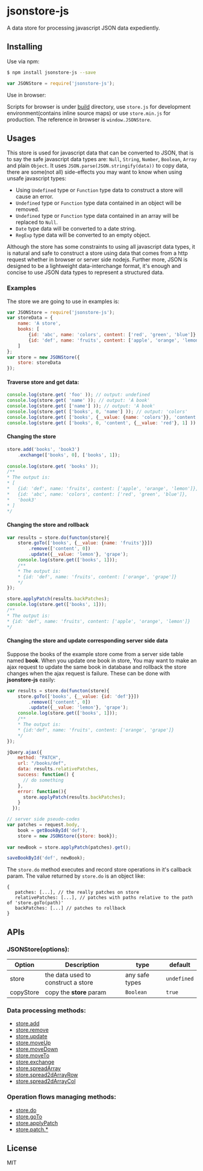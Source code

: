 # jsonstore-js
A data store for processing javascript JSON data expediently.

## Installing
Use via npm:
```bash
$ npm install jsonstore-js --save
```
```javascript
var JSONStore = require('jsonstore-js');
```
Use in browser:

Scripts for browser is under [build](https://github.com/Jimmy-YMJ/jsonstore-js/tree/master/build) directory, use `store.js` for development environment(contains inline source maps) or use `store.min.js` for production.
The reference in browser is `window.JSONStore`.

## Usages
This store is used for javascript data that can be converted to JSON, that is to say the safe javascript data types are: `Null`, `String`, `Number`, `Boolean`, `Array` and plain `Object`.
It uses `JSON.parse(JSON.stringify(data))` to copy data, there are some(not all) side-effects you may want to know when using unsafe javascript types:

- Using `Undefined` type or `Function` type data to construct a store will cause an error.
- `Undefined` type or `Function` type data contained in an object will be removed.
- `Undefined` type or `Function` type data contained in an array will be replaced to `Null`.
- `Date` type data will be converted to a date string.
- `RegExp` type data will be converted to an empty object.

Although the store has some constraints to using all javascript data types, it is natural and safe to construct a store using data that comes from a http request whether in browser or server side nodejs.
Further more, JSON is designed to be a lightweight data-interchange format, it's enough and concise to use JSON data types to represent a structured data.

### Examples
The store we are going to use in examples is:
```javascript
var JSONStore = require('jsonstore-js');
var storeData = {
    name: 'A store',
    books: [
        {id: 'abc', name: 'colors', content: ['red', 'green', 'blue']},
        {id: 'def', name: 'fruits', content: ['apple', 'orange', 'lemon']}
    ]
};
var store = new JSONStore({
    store: storeData
});

```
#### Traverse store and get data:
```javascript
console.log(store.get( 'foo' )); // output: undefined
console.log(store.get( 'name' )); // output: 'A book'
console.log(store.get( ['name'] )); // output: 'A book'
console.log(store.get( ['books', 0, 'name'] )); // output: 'colors'
console.log(store.get( ['books', {__value: {name: 'colors'}}, 'content', 0] )); // output: 'red'
console.log(store.get( ['books', 0, 'content', {__value: 'red'}, 1] )); // output: 'green'
```

#### Changing the store
```javascript
store.add('books', 'book3')
    .exchange(['books', 0], ['books', 1]);
    
console.log(store.get( 'books' ));
/**
* The output is:
* [
*   {id: 'def', name: 'fruits', content: ['apple', 'orange', 'lemon']},
*   {id: 'abc', name: 'colors', content: ['red', 'green', 'blue']},
*   'book3'
* ]
*/
```

#### Changing the store and rollback
```javascript
var results = store.do(functon(store){
    store.goTo(['books', {__value: {name: 'fruits'}}])
        .remove(['content', 0])
        .update({__value: 'lemon'}, 'grape');
    console.log(store.get(['books', 1]));
    /**
    * The output is:
    * {id: 'def', name: 'fruits', content: ['orange', 'grape']}
    */
});

store.applyPatch(results.backPatches);
console.log(store.get(['books', 1]));
/**
* The output is:
* {id: 'def', name: 'fruits', content: ['apple', 'orange', 'lemon']}
*/
```
#### Changing the store and update corresponding server side data
Suppose the books of the example store come from a server side table named **book**.
When you update one book in store, You may want to make an ajax request to update the same book in database and rollback the store changes when the ajax request is failure.
These can be done with **jsonstore-js** easily:
```javascript
var results = store.do(functon(store){
    store.goTo(['books', {__value: {id: 'def'}}])
        .remove(['content', 0])
        .update({__value: 'lemon'}, 'grape');
    console.log(store.get(['books', 1]));
    /**
    * The output is:
    * {id:'def', name: 'fruits', content: ['orange', 'grape']}
    */
});

jQuery.ajax({
    method: "PATCH",
    url: "/books/def",
    data: results.relativePatches,
    success: function() {
      // do something
    },
    error: function(){
      store.applyPatch(results.backPatches);
    }
  });

// server side pseudo-codes
var patches = request.body,
    book = getBookById('def'),
    store = new JSONStore({store: book});
    
var newBook = store.applyPatch(patches).get();

saveBookById('def', newBook);
```
The `store.do` method executes and record store operations in it's callback param. The value returned by `store.do` is an object like:
 ```
 {
    patches: [...], // the really patches on store
    relativePatches: [...], // patches with paths relative to the path of 'store.goTo(path)'
    backPatches: [...] // patches to rollback
 }
 ```
## APIs

### JSONStore(options):

| **Option** | **Description** | **type** | **default** |
| --- | --- | --- | --- |
| store | the data used to construct a store | any safe types | `undefined` |
| copyStore | copy the **store** param | `Boolean` | `true` |


### Data processing methods:
- [store.add](https://github.com/Jimmy-YMJ/jsonstore-js/tree/master/docs/ADD.md)
- [store.remove](https://github.com/Jimmy-YMJ/jsonstore-js/tree/master/docs/REMOVE.md)
- [store.update](https://github.com/Jimmy-YMJ/jsonstore-js/tree/master/docs/UPDATE.md)
- [store.moveUp](https://github.com/Jimmy-YMJ/jsonstore-js/tree/master/docs/MOVEUP.md)
- [store.moveDown](https://github.com/Jimmy-YMJ/jsonstore-js/tree/master/docs/MOVEDOWN.md)
- [store.moveTo](https://github.com/Jimmy-YMJ/jsonstore-js/tree/master/docs/MOVETO.md)
- [store.exchange](https://github.com/Jimmy-YMJ/jsonstore-js/tree/master/docs/EXCHANGE.md)
- [store.spreadArray](https://github.com/Jimmy-YMJ/jsonstore-js/tree/master/docs/SPREADARRAY.md)
- [store.spread2dArrayRow](https://github.com/Jimmy-YMJ/jsonstore-js/tree/master/docs/SPREAD2DARRAYROW.md)
- [store.spread2dArrayCol](https://github.com/Jimmy-YMJ/jsonstore-js/tree/master/docs/SPREAD2DARRAYCOL.md)

### Operation flows managing methods:
- [store.do](https://github.com/Jimmy-YMJ/jsonstore-js/tree/master/docs/DO.md)
- [store.goTo](https://github.com/Jimmy-YMJ/jsonstore-js/tree/master/docs/GOTO.md)
- [store.applyPatch](https://github.com/Jimmy-YMJ/jsonstore-js/tree/master/docs/APPLYPATCH.md)
- [store.patch.*](https://github.com/Jimmy-YMJ/jsonstore-js/tree/master/docs/PATCH.md)

## License
MIT
